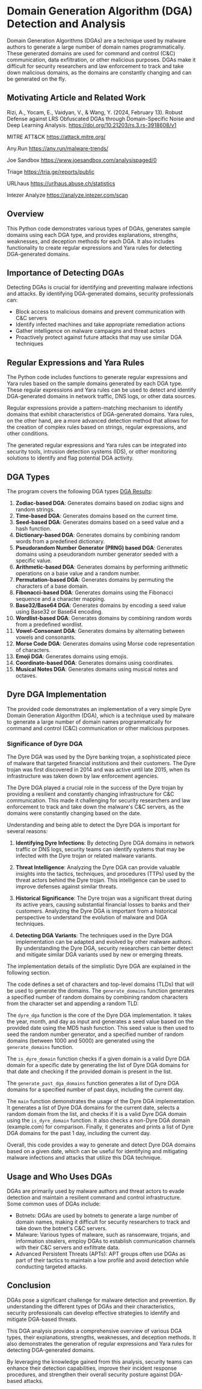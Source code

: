 # Domain Generation Algorithm (DGA) Detection and Analysis

Domain Generation Algorithms (DGAs) are a technique used by malware authors to generate a large number of domain names programmatically. These generated domains are used for command and control (C&C) communication, data exfiltration, or other malicious purposes. DGAs make it difficult for security researchers and law enforcement to track and take down malicious domains, as the domains are constantly changing and can be generated on the fly.

## Motivating Article and Related Work
Rizi, A., Yocam, E., Vaidyan, V., & Wang, Y. (2024, February 13). Robust Defense against LRS Obfuscated DGAs through Domain-Specific Noise and Deep Learning Analysis. https://doi.org/10.21203/rs.3.rs-3918608/v1

MITRE ATT&CK https://attack.mitre.org/

Any.Run https://any.run/malware-trends/

Joe Sandbox https://www.joesandbox.com/analysispaged/0

Triage https://tria.ge/reports/public

URLhaus https://urlhaus.abuse.ch/statistics

Intezer Analyze https://analyze.intezer.com/scan

## Overview

This Python code demonstrates various types of DGAs, generates sample domains using each DGA type, and provides explanations, strengths, weaknesses, and deception methods for each DGA. It also includes functionality to create regular expressions and Yara rules for detecting DGA-generated domains.

## Importance of Detecting DGAs

Detecting DGAs is crucial for identifying and preventing malware infections and attacks. By identifying DGA-generated domains, security professionals can:

- Block access to malicious domains and prevent communication with C&C servers
- Identify infected machines and take appropriate remediation actions
- Gather intelligence on malware campaigns and threat actors
- Proactively protect against future attacks that may use similar DGA techniques

## Regular Expressions and Yara Rules

The Python code includes functions to generate regular expressions and Yara rules based on the sample domains generated by each DGA type. These regular expressions and Yara rules can be used to detect and identify DGA-generated domains in network traffic, DNS logs, or other data sources.

Regular expressions provide a pattern-matching mechanism to identify domains that exhibit characteristics of DGA-generated domains. Yara rules, on the other hand, are a more advanced detection method that allows for the creation of complex rules based on strings, regular expressions, and other conditions.

The generated regular expressions and Yara rules can be integrated into security tools, intrusion detection systems (IDS), or other monitoring solutions to identify and flag potential DGA activity.

## DGA Types

The program covers the following DGA types [DGA Results](https://github.com/ericyoc/gen_dga_regex_and_yara_rules/tree/main/dga_results):

1. **Zodiac-based DGA**: Generates domains based on zodiac signs and random strings.
2. **Time-based DGA**: Generates domains based on the current time.
3. **Seed-based DGA**: Generates domains based on a seed value and a hash function.
4. **Dictionary-based DGA**: Generates domains by combining random words from a predefined dictionary.
5. **Pseudorandom Number Generator (PRNG) based DGA**: Generates domains using a pseudorandom number generator seeded with a specific value.
6. **Arithmetic-based DGA**: Generates domains by performing arithmetic operations on a base value and a random number.
7. **Permutation-based DGA**: Generates domains by permuting the characters of a base domain.
8. **Fibonacci-based DGA**: Generates domains using the Fibonacci sequence and a character mapping.
9. **Base32/Base64 DGA**: Generates domains by encoding a seed value using Base32 or Base64 encoding.
10. **Wordlist-based DGA**: Generates domains by combining random words from a predefined wordlist.
11. **Vowel-Consonant DGA**: Generates domains by alternating between vowels and consonants.
12. **Morse Code DGA**: Generates domains using Morse code representation of characters.
13. **Emoji DGA**: Generates domains using emojis.
14. **Coordinate-based DGA**: Generates domains using coordinates.
15. **Musical Notes DGA**: Generates domains using musical notes and octaves.

## Dyre DGA Implementation

The provided code demonstrates an implementation of a very simple Dyre Domain Generation Algorithm (DGA), which is a technique used by malware to generate a large number of domain names programmatically for command and control (C&C) communication or other malicious purposes.

### Significance of Dyre DGA

The Dyre DGA was used by the Dyre banking trojan, a sophisticated piece of malware that targeted financial institutions and their customers. The Dyre trojan was first discovered in 2014 and was active until late 2015, when its infrastructure was taken down by law enforcement agencies.

The Dyre DGA played a crucial role in the success of the Dyre trojan by providing a resilient and constantly changing infrastructure for C&C communication. This made it challenging for security researchers and law enforcement to track and take down the malware's C&C servers, as the domains were constantly changing based on the date.

Understanding and being able to detect the Dyre DGA is important for several reasons:

1. **Identifying Dyre Infections**: By detecting Dyre DGA domains in network traffic or DNS logs, security teams can identify systems that may be infected with the Dyre trojan or related malware variants.

2. **Threat Intelligence**: Analyzing the Dyre DGA can provide valuable insights into the tactics, techniques, and procedures (TTPs) used by the threat actors behind the Dyre trojan. This intelligence can be used to improve defenses against similar threats.

3. **Historical Significance**: The Dyre trojan was a significant threat during its active years, causing substantial financial losses to banks and their customers. Analyzing the Dyre DGA is important from a historical perspective to understand the evolution of malware and DGA techniques.

4. **Detecting DGA Variants**: The techniques used in the Dyre DGA implementation can be adapted and evolved by other malware authors. By understanding the Dyre DGA, security researchers can better detect and mitigate similar DGA variants used by new or emerging threats.

The implementation details of the simplistic Dyre DGA are explained in the following section.

The code defines a set of characters and top-level domains (TLDs) that will be used to generate the domains. The `generate_domains` function generates a specified number of random domains by combining random characters from the character set and appending a random TLD.

The `dyre_dga` function is the core of the Dyre DGA implementation. It takes the year, month, and day as input and generates a seed value based on the provided date using the MD5 hash function. This seed value is then used to seed the random number generator, and a specified number of random domains (between 1000 and 5000) are generated using the `generate_domains` function.

The `is_dyre_domain` function checks if a given domain is a valid Dyre DGA domain for a specific date by generating the list of Dyre DGA domains for that date and checking if the provided domain is present in the list.

The `generate_past_dga_domains` function generates a list of Dyre DGA domains for a specified number of past days, including the current day.

The `main` function demonstrates the usage of the Dyre DGA implementation. It generates a list of Dyre DGA domains for the current date, selects a random domain from the list, and checks if it is a valid Dyre DGA domain using the `is_dyre_domain` function. It also checks a non-Dyre DGA domain (example.com) for comparison. Finally, it generates and prints a list of Dyre DGA domains for the past 1 day, including the current day.

Overall, this code provides a way to generate and detect Dyre DGA domains based on a given date, which can be useful for identifying and mitigating malware infections and attacks that utilize this DGA technique.

## Usage and Who Uses DGAs

DGAs are primarily used by malware authors and threat actors to evade detection and maintain a resilient command and control infrastructure. Some common uses of DGAs include:

- Botnets: DGAs are used by botnets to generate a large number of domain names, making it difficult for security researchers to track and take down the botnet's C&C servers.
- Malware: Various types of malware, such as ransomware, trojans, and information stealers, employ DGAs to establish communication channels with their C&C servers and exfiltrate data.
- Advanced Persistent Threats (APTs): APT groups often use DGAs as part of their tactics to maintain a low profile and avoid detection while conducting targeted attacks.

## Conclusion

DGAs pose a significant challenge for malware detection and prevention. By understanding the different types of DGAs and their characteristics, security professionals can develop effective strategies to identify and mitigate DGA-based threats.

This DGA analysis provides a comprehensive overview of various DGA types, their explanations, strengths, weaknesses, and deception methods. It also demonstrates the generation of regular expressions and Yara rules for detecting DGA-generated domains.

By leveraging the knowledge gained from this analysis, security teams can enhance their detection capabilities, improve their incident response procedures, and strengthen their overall security posture against DGA-based attacks.
